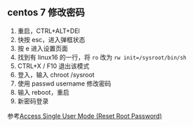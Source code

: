 ## centos 7 修改密码

 1. 重启，CTRL+ALT+DEl
 2. 快按 esc，进入弹框状态
 3. 按 e 进入设置页面
 4. 找到有 linux16 的一行，将 ``ro`` 改为 ``rw init=/sysroot/bin/sh``
 5. CTRL+X / F10 退出该模式
 6. 登入，输入 chroot /sysroot
 7. 使用 passwd username 修改密码
 8. 输入 reboot，重启
 9. 新密码登录
 
 参考[Access Single User Mode (Reset Root Password)][1]
 
 
 [1]: https://www.vultr.com/docs/boot-into-single-user-mode-reset-root-password
